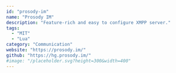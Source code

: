 ```yaml
---
id: "prosody-im"
name: "Prosody IM"
description: "Feature-rich and easy to configure XMPP server."
tags:
  - "MIT"
  - "Lua"
category: "Communication"
website: "https://prosody.im/"
github: "https://hg.prosody.im/"
#image: "/placeholder.svg?height=300&width=400"
---
```


